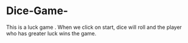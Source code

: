# Dice-Game-
This is a luck game . When we click on start, dice will roll and the player who has greater luck wins the game.

